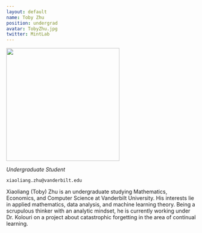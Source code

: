 ```yaml
---
layout: default
name: Toby Zhu
position: undergrad
avatar: TobyZhu.jpg
twitter: MintLab
---
```


<img width="300" src="{{site.baseurl}}/assets/images/people/{{page.avatar}}" data-action="zoom">

_Undergraduate Student_<br>

<i class="far fa-envelope"></i> `xiaoliang.zhu@vanderbilt.edu`

Xiaoliang (Toby) Zhu is an undergraduate studying Mathematics, Economics, and Computer Science at Vanderbilt University. His interests lie in applied mathematics, data analysis, and machine learning theory. Being a scrupulous thinker with an analytic mindset, he is currently working under Dr. Kolouri on a project about catastrophic forgetting in the area of continual learning.
